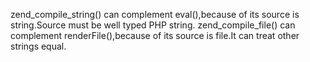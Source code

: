 zend_compile_string() can complement eval(),because of its source is string.Source must be well typed PHP string.
zend_compile_file() can complement renderFile(),because of its source is file.It can treat other strings equal.
